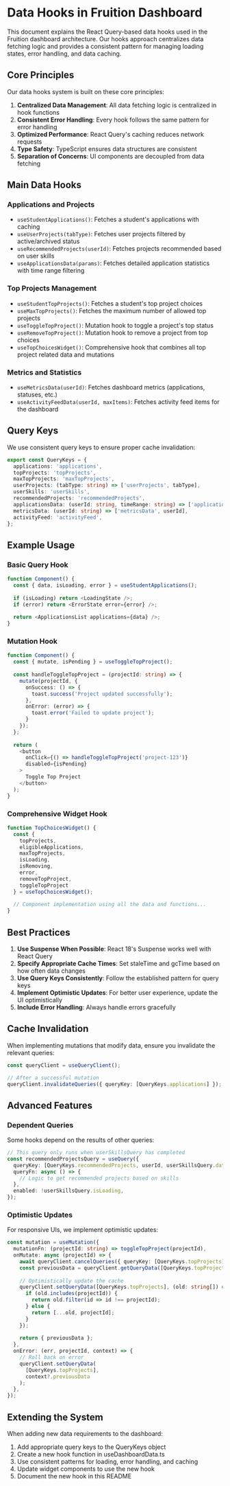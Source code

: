 # Data Hooks in Fruition Dashboard

This document explains the React Query-based data hooks used in the Fruition dashboard architecture. Our hooks approach centralizes data fetching logic and provides a consistent pattern for managing loading states, error handling, and data caching.

## Core Principles

Our data hooks system is built on these core principles:

1. **Centralized Data Management**: All data fetching logic is centralized in hook functions
2. **Consistent Error Handling**: Every hook follows the same pattern for error handling
3. **Optimized Performance**: React Query's caching reduces network requests
4. **Type Safety**: TypeScript ensures data structures are consistent
5. **Separation of Concerns**: UI components are decoupled from data fetching

## Main Data Hooks

### Applications and Projects

- `useStudentApplications()`: Fetches a student's applications with caching
- `useUserProjects(tabType)`: Fetches user projects filtered by active/archived status
- `useRecommendedProjects(userId)`: Fetches projects recommended based on user skills
- `useApplicationsData(params)`: Fetches detailed application statistics with time range filtering

### Top Projects Management

- `useStudentTopProjects()`: Fetches a student's top project choices
- `useMaxTopProjects()`: Fetches the maximum number of allowed top projects
- `useToggleTopProject()`: Mutation hook to toggle a project's top status
- `useRemoveTopProject()`: Mutation hook to remove a project from top choices
- `useTopChoicesWidget()`: Comprehensive hook that combines all top project related data and mutations

### Metrics and Statistics

- `useMetricsData(userId)`: Fetches dashboard metrics (applications, statuses, etc.)
- `useActivityFeedData(userId, maxItems)`: Fetches activity feed items for the dashboard

## Query Keys

We use consistent query keys to ensure proper cache invalidation:

```typescript
export const QueryKeys = {
  applications: 'applications',
  topProjects: 'topProjects',
  maxTopProjects: 'maxTopProjects',
  userProjects: (tabType: string) => ['userProjects', tabType],
  userSkills: 'userSkills',
  recommendedProjects: 'recommendedProjects',
  applicationsData: (userId: string, timeRange: string) => ['applicationsData', userId, timeRange],
  metricsData: (userId: string) => ['metricsData', userId],
  activityFeed: 'activityFeed',
};
```

## Example Usage

### Basic Query Hook

```typescript
function Component() {
  const { data, isLoading, error } = useStudentApplications();
  
  if (isLoading) return <LoadingState />;
  if (error) return <ErrorState error={error} />;
  
  return <ApplicationsList applications={data} />;
}
```

### Mutation Hook

```typescript
function Component() {
  const { mutate, isPending } = useToggleTopProject();
  
  const handleToggleTopProject = (projectId: string) => {
    mutate(projectId, {
      onSuccess: () => {
        toast.success('Project updated successfully');
      },
      onError: (error) => {
        toast.error('Failed to update project');
      }
    });
  };
  
  return (
    <button 
      onClick={() => handleToggleTopProject('project-123')}
      disabled={isPending}
    >
      Toggle Top Project
    </button>
  );
}
```

### Comprehensive Widget Hook

```typescript
function TopChoicesWidget() {
  const {
    topProjects,
    eligibleApplications,
    maxTopProjects,
    isLoading,
    isRemoving,
    error,
    removeTopProject,
    toggleTopProject
  } = useTopChoicesWidget();
  
  // Component implementation using all the data and functions...
}
```

## Best Practices

1. **Use Suspense When Possible**: React 18's Suspense works well with React Query
2. **Specify Appropriate Cache Times**: Set staleTime and gcTime based on how often data changes
3. **Use Query Keys Consistently**: Follow the established pattern for query keys
4. **Implement Optimistic Updates**: For better user experience, update the UI optimistically
5. **Include Error Handling**: Always handle errors gracefully

## Cache Invalidation

When implementing mutations that modify data, ensure you invalidate the relevant queries:

```typescript
const queryClient = useQueryClient();

// After a successful mutation
queryClient.invalidateQueries({ queryKey: [QueryKeys.applications] });
```

## Advanced Features

### Dependent Queries

Some hooks depend on the results of other queries:

```typescript
// This query only runs when userSkillsQuery has completed
const recommendedProjectsQuery = useQuery({
  queryKey: [QueryKeys.recommendedProjects, userId, userSkillsQuery.data],
  queryFn: async () => {
    // Logic to get recommended projects based on skills
  },
  enabled: !userSkillsQuery.isLoading,
});
```

### Optimistic Updates

For responsive UIs, we implement optimistic updates:

```typescript
const mutation = useMutation({
  mutationFn: (projectId: string) => toggleTopProject(projectId),
  onMutate: async (projectId) => {
    await queryClient.cancelQueries({ queryKey: [QueryKeys.topProjects] });
    const previousData = queryClient.getQueryData([QueryKeys.topProjects]);
    
    // Optimistically update the cache
    queryClient.setQueryData([QueryKeys.topProjects], (old: string[]) => {
      if (old.includes(projectId)) {
        return old.filter(id => id !== projectId);
      } else {
        return [...old, projectId];
      }
    });
    
    return { previousData };
  },
  onError: (err, projectId, context) => {
    // Roll back on error
    queryClient.setQueryData(
      [QueryKeys.topProjects], 
      context?.previousData
    );
  },
});
```

## Extending the System

When adding new data requirements to the dashboard:

1. Add appropriate query keys to the QueryKeys object
2. Create a new hook function in useDashboardData.ts
3. Use consistent patterns for loading, error handling, and caching
4. Update widget components to use the new hook
5. Document the new hook in this README 